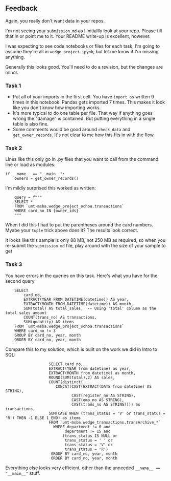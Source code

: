 ## Feedback 

Again, you really don't want data in your repos. 

I'm not seeing your `submission.md` as I initiallly look at your repo. Please fill that in or point me to it. Your README write-up is excellent, however. 

I was expecting to see code notebooks or files for each task. I'm going to assume they're all in `wedge_project.ipynb`, but let me know if I'm missing anything. 

Generally this looks good. You'll need to do a revision, but the changes are minor. 

### Task 1

* Put all of your imports in the first cell. You have `import os` written 9 times in this notebook. Pandas gets imported 7 times. This makes it look like you don't know how importing works. 
* It's more typical to do one table per file. That way if anything goes wrong the "damage" is contained. But putting everything in a single table is also fine. 
* Some comments would be good around `check_data` and `get_owner_records`. It's not clear to me how this fits in with the flow. 

### Task 2

Lines like this only go in .py files that you want to call from the command line or load as modules: 

```
if __name__ == "__main__":
    owners = get_owner_records()
```

I'm mildly surprised this worked as written: 

```
    query = f"""
    SELECT *
    FROM `umt-msba.wedge_project_ochoa.transactions`
    WHERE card_no IN {owner_ids}
    """
```
When I did this I had to put the parentheses around the card numbers. Myabe your `tuple` trick above does it? The results look correct. 

It looks like this sample is only 88 MB, not 250 MB as required, so when you re-submit the `submission.md` file, play around with the size of your sample to get 

### Task 3

You have errors in the queries on this task. Here's what you have for the second query: 

```
    SELECT
        card_no,
        EXTRACT(YEAR FROM DATETIME(datetime)) AS year,
        EXTRACT(MONTH FROM DATETIME(datetime)) AS month,
        SUM(total) AS total_sales,  -- Using 'total' column as the total sales amount
        COUNT(trans_no) AS transactions,
        SUM(quantity) AS items
    FROM `umt-msba.wedge_project_ochoa.transactions`
    WHERE card_no != 3
    GROUP BY card_no, year, month
    ORDER BY card_no, year, month
```

Compare this to my solution, which is built on the work we did in Intro to SQL: 
```
                   SELECT card_no,
                   EXTRACT(YEAR from datetime) as year,
                   EXTRACT(MONTH from datetime) as month,
                   ROUND(SUM(total),2) AS sales,
                   COUNT(distinct(
                      CONCAT(CAST(EXTRACT(DATE from datetime) AS STRING),
                             CAST(register_no AS STRING),
                             CAST(emp_no AS STRING),
                             CAST(trans_no AS STRING)))) as transactions,
                   SUM(CASE WHEN (trans_status = 'V' or trans_status = 'R') THEN -1 ELSE 1 END) as items
                   FROM `umt-msba.wedge_transactions.transArchive_*`
                     WHERE department != 0 and
                          department != 15 and
                         (trans_status IS NULL or 
                          trans_status = ' ' or 
                          trans_status = 'V' or 
                          trans_status = 'R') 
                    GROUP BY card_no, year, month
                    ORDER BY card_no, year, month    
```

Everything else looks very efficient, other than the unneeded `__name__ == "__main__"` stuff. 
